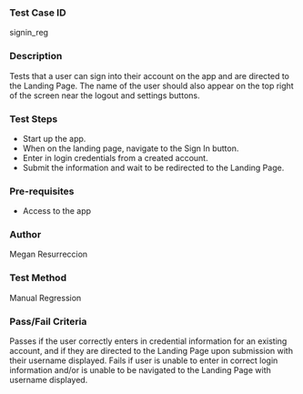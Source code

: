 ### Test Case ID
signin_reg

### Description
Tests that a user can sign into their account on the app and are directed to the Landing Page. The name of the user should also appear on the top right of the screen near the logout and settings buttons.

### Test Steps
- Start up the app.
- When on the landing page, navigate to the Sign In button.
- Enter in login credentials from a created account.
- Submit the information and wait to be redirected to the Landing Page.

### Pre-requisites
- Access to the app

### Author
Megan Resurreccion

### Test Method
Manual Regression

### Pass/Fail Criteria
Passes if the user correctly enters in credential information for an existing account, and if they are directed to the Landing Page upon submission with their username displayed. Fails if user is unable to enter in correct login information and/or is unable to be navigated to the Landing Page with username displayed.
